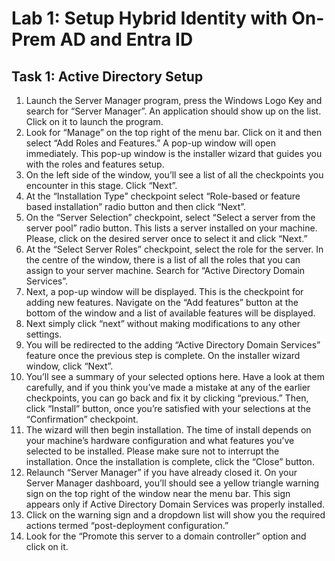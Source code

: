 # Lab 1: Setup Hybrid Identity with On-Prem AD and Entra ID

## Task 1: Active Directory Setup

1. Launch the Server Manager program, press the Windows Logo Key and search for “Server Manager”. An application should show up on the list. Click on it to launch the program.
2. Look for “Manage” on the top right of the menu bar. Click on it and then select “Add Roles and Features.” A pop-up window will open immediately. This pop-up window is the installer wizard that guides you with the roles and features setup.
3. On the left side of the window, you’ll see a list of all the checkpoints you encounter in this stage. Click “Next”.
4. At the “Installation Type” checkpoint select “Role-based or feature based installation” radio button and then click “Next”.
5. On the “Server Selection” checkpoint, select “Select a server from the server pool” radio button. This lists a server installed on your machine. Please, click on the desired server once to select it and click “Next.”
6. At the “Select Server Roles” checkpoint, select the role for the server. In the centre of the window, there is a list of all the roles that you can assign to your server machine. Search for “Active Directory Domain Services”.
7. Next, a pop-up window will be displayed. This is the checkpoint for adding new features. Navigate on the “Add features” button at the bottom of the window and a list of available features will be displayed.
8. Next simply click “next” without making modifications to any other settings.
9. You will be redirected to the adding “Active Directory Domain Services” feature once the previous step is complete. On the installer wizard window, click “Next”.
10. You’ll see a summary of your selected options here. Have a look at them carefully, and if you think you’ve made a mistake at any of the earlier checkpoints, you can go back and fix it by clicking “previous.” Then, click “Install” button, once you’re satisfied with your selections at the “Confirmation” checkpoint.
11. The wizard will then begin installation. The time of install depends on your machine’s hardware configuration and what features you’ve selected to be installed. Please make sure not to interrupt the installation. Once the installation is complete, click the “Close” button.
12. Relaunch “Server Manager” if you have already closed it. On your Server Manager dashboard, you’ll should see a yellow triangle warning sign on the top right of the window near the menu bar. This sign appears only if Active Directory Domain Services was properly installed.
13. Click on the warning sign and a dropdown list will show you the required actions termed “post-deployment configuration.”
14. Look for the “Promote this server to a domain controller” option and click on it.
